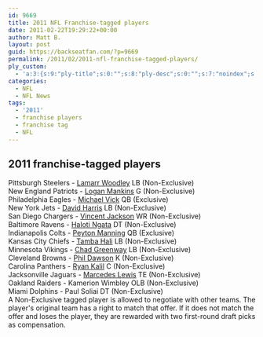 ```yaml
---
id: 9669
title: 2011 NFL Franchise-tagged players
date: 2011-02-22T19:29:22+00:00
author: Matt B.
layout: post
guid: https://backseatfan.com/?p=9669
permalink: /2011/02/2011-nfl-franchise-tagged-players/
ply_custom:
  - 'a:3:{s:9:"ply-title";s:0:"";s:8:"ply-desc";s:0:"";s:7:"noindex";s:0:"";}'
categories:
  - NFL
  - NFL News
tags:
  - '2011'
  - franchise players
  - franchise tag
  - NFL
---
```


<div class="entry">
  <h2>
    <strong>2011 franchise-tagged players</strong>
  </h2>

  <p>
    Pittsburgh Steelers - <a href="https://content.usatoday.com/communities/thehuddle/post/2011/02/nfl-lamarr-woodley-steelers/1">Lamarr Woodley</a> LB (Non-Exclusive)<br /> New England Patriots - <a href="https://espn.go.com/blog/boston/new-england-patriots/post/_/id/4693085/logan-mankins-franchise-tag-analysis">Logan Mankins</a> G (Non-Exclusive)<br /> Philadelphia Eagles - <a href="https://profootballtalk.nbcsports.com/2011/02/15/franchise-tag-coming-for-vick-transition-tag-for-akers/">Michael Vick</a> QB (Exclusive)<br /> New York Jets - <a href="https://www.nydailynews.com/sports/football/jets/2011/02/16/2011-02-16_jets_put_tag_on_harris.html">David Harris</a> LB (Non-Exclusive)<br /> San Diego Chargers - <a href="https://www.sportingnews.com/nfl/story/2011-02-15/chargers-place-franchise-tag-on-wr-vincent-jackson">Vincent Jackson</a> WR (Non-Exclusive)<br /> Baltimore Ravens - <a href="https://articles.baltimoresun.com/2011-02-15/sports/bs-sp-ravens-haloti-ngata-0216-20110215_1_franchise-tag-haloti-ngata-franchise-number">Haloti Ngata</a> DT (Non-Exclusive)<br /> Indianapolis Colts - <a href="https://content.usatoday.com/communities/thehuddle/post/2011/02/nfl-colts-peyton-manning-franchise-tag/1?csp=34sports">Peyton Manning</a> QB (Exclusive)<br /> Kansas City Chiefs - <a href="https://content.usatoday.com/communities/thehuddle/post/2011/02/chiefs-affix-franchise-tag-to-olb-tamba-hali/1">Tamba Hali</a> LB (Non-Exclusive)<br /> Minnesota Vikings - <a href="https://www.startribune.com/sports/vikings/116629598.html?elr=KArksi8cyaiUo8cyaiUiD3aPc:_Yyc:aU7DYaGEP7Ur">Chad Greenway</a> LB (Non-Exclusive)<br /> Cleveland Browns - <a href="https://sports.espn.go.com/nfl/news/story?id=6148107">Phil Dawson</a> K (Non-Exclusive)<br /> Carolina Panthers - <a href="https://sports.espn.go.com/nfl/news/story?id=6147197">Ryan Kalil</a> C (Non-Exclusive)<br /> Jacksonville Jaguars - <a href="https://twitter.com/#!/jaguarsinsider/status/40519149704712192">Marcedes Lewis</a> TE (Non-Exclusive)<br /> Oakland Raiders - Kamerion Wimbley OLB (Non-Exclusive)<br /> Miami Dolphins - Paul Soliai DT (Non-Exclusive)<br /> A Non-Exclusive tagged player is allowed to negotiate with other teams. The player's original team has a right to match that offer. If it does not match the offer and loses the player, they are rewarded with two first-round draft picks as compensation.
  </p>
</div>
